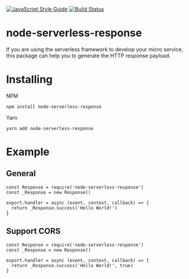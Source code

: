 [![JavaScript Style Guide](https://img.shields.io/badge/code_style-standard-brightgreen.svg)](https://standardjs.com) [![Build Status](https://travis-ci.org/LifiPlus/node-serverless-response.svg?branch=master)](https://travis-ci.org/LifiPlus/node-serverless-response)

# node-serverless-response

If you are using the serverless framework to develop your micro service, this package can help you to generate the HTTP response payload.

# Installing

NPM

```
npm install node-serverless-response
```

Yarn

```
yarn add node-serverless-response
```

# Example


## General

```
const Response = require('node-serverless-response')
const _Response = new Response()

export.handler = async (event, context, callback) => {
  return _Response.success('Hello World!')
}
```

## Support CORS

```
const Response = require('node-serverless-response')
const _Response = new Response()

export.handler = async (event, context, callback) => {
  return _Response.success('Hello World!', true)
}
```
